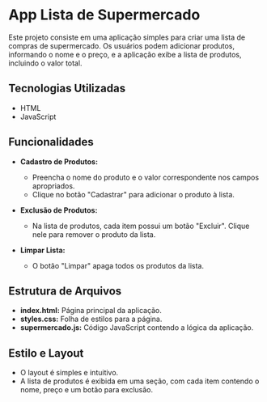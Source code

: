 # App Lista de Supermercado

Este projeto consiste em uma aplicação simples para criar uma lista de compras de supermercado. Os usuários podem adicionar produtos, informando o nome e o preço, e a aplicação exibe a lista de produtos, incluindo o valor total.

## Tecnologias Utilizadas

- HTML
- JavaScript

## Funcionalidades

- **Cadastro de Produtos:**
  - Preencha o nome do produto e o valor correspondente nos campos apropriados.
  - Clique no botão "Cadastrar" para adicionar o produto à lista.

- **Exclusão de Produtos:**
  - Na lista de produtos, cada item possui um botão "Excluir". Clique nele para remover o produto da lista.

- **Limpar Lista:**
  - O botão "Limpar" apaga todos os produtos da lista.

## Estrutura de Arquivos

- **index.html:** Página principal da aplicação.
- **styles.css:** Folha de estilos para a página.
- **supermercado.js:** Código JavaScript contendo a lógica da aplicação.

## Estilo e Layout

- O layout é simples e intuitivo.
- A lista de produtos é exibida em uma seção, com cada item contendo o nome, preço e um botão para exclusão.

